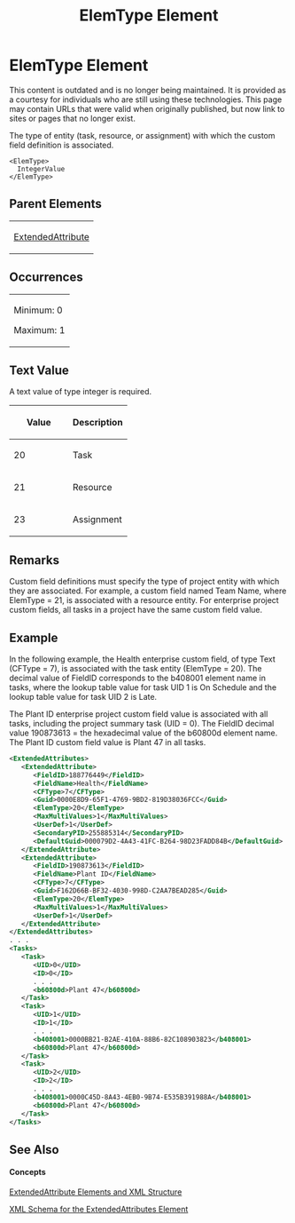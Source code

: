 ﻿---
title: ElemType Element
TOCTitle: ElemType Element
ms:assetid: b9db69dd-41c2-4247-9e88-efa1fa74cff1
ms:mtpsurl: https://msdn.microsoft.com/en-us/library/Bb968655(v=office.12)
ms:contentKeyID: 13188346
ms.date: 05/05/2014
mtps_version: v=office.12
f1_keywords:
- ElemType element
dev_langs:
- xml
---

# ElemType Element

This content is outdated and is no longer being maintained. It is provided as a courtesy for individuals who are still using these technologies. This page may contain URLs that were valid when originally published, but now link to sites or pages that no longer exist.

The type of entity (task, resource, or assignment) with which the custom field definition is associated.

    <ElemType>
      IntegerValue
    </ElemType>

## Parent Elements

<table>
<colgroup>
<col style="width: 100%" />
</colgroup>
<tbody>
<tr class="odd">
<td><p><a href="bb968669(v=office.12).md">ExtendedAttribute</a></p></td>
</tr>
</tbody>
</table>

## Occurrences

<table>
<colgroup>
<col style="width: 100%" />
</colgroup>
<tbody>
<tr class="odd">
<td><p>Minimum: 0</p>
<p>Maximum: 1</p></td>
</tr>
</tbody>
</table>

## Text Value

A text value of type integer is required.

<table>
<colgroup>
<col style="width: 50%" />
<col style="width: 50%" />
</colgroup>
<thead>
<tr class="header">
<th><p>Value</p></th>
<th><p>Description</p></th>
</tr>
</thead>
<tbody>
<tr class="odd">
<td><p>20</p></td>
<td><p>Task</p></td>
</tr>
<tr class="even">
<td><p>21</p></td>
<td><p>Resource</p></td>
</tr>
<tr class="odd">
<td><p>23</p></td>
<td><p>Assignment</p></td>
</tr>
</tbody>
</table>

## Remarks

Custom field definitions must specify the type of project entity with which they are associated. For example, a custom field named Team Name, where ElemType = 21, is associated with a resource entity. For enterprise project custom fields, all tasks in a project have the same custom field value.

## Example

In the following example, the Health enterprise custom field, of type Text (CFType = 7), is associated with the task entity (ElemType = 20). The decimal value of FieldID corresponds to the b408001 element name in tasks, where the lookup table value for task UID 1 is On Schedule and the lookup table value for task UID 2 is Late.

The Plant ID enterprise project custom field value is associated with all tasks, including the project summary task (UID = 0). The FieldID decimal value 190873613 = the hexadecimal value of the b60800d element name. The Plant ID custom field value is Plant 47 in all tasks.

``` xml
<ExtendedAttributes>
   <ExtendedAttribute>
      <FieldID>188776449</FieldID>
      <FieldName>Health</FieldName>
      <CFType>7</CFType>
      <Guid>0000E8D9-65F1-4769-9BD2-819D38036FCC</Guid>
      <ElemType>20</ElemType>
      <MaxMultiValues>1</MaxMultiValues>
      <UserDef>1</UserDef>
      <SecondaryPID>255885314</SecondaryPID>
      <DefaultGuid>000079D2-4A43-41FC-B264-98D23FADD84B</DefaultGuid>
   </ExtendedAttribute>
   <ExtendedAttribute>
      <FieldID>190873613</FieldID>
      <FieldName>Plant ID</FieldName>
      <CFType>7</CFType>
      <Guid>F162D66B-BF32-4030-998D-C2AA7BEAD285</Guid>
      <ElemType>20</ElemType>
      <MaxMultiValues>1</MaxMultiValues>
      <UserDef>1</UserDef>
   </ExtendedAttribute>
</ExtendedAttributes>
. . .
<Tasks>
   <Task>
      <UID>0</UID>
      <ID>0</ID>
      . . .
      <b60800d>Plant 47</b60800d>
   </Task>
   <Task>
      <UID>1</UID>
      <ID>1</ID>
      . . .
      <b408001>0000BB21-B2AE-410A-88B6-82C108903823</b408001>
      <b60800d>Plant 47</b60800d>
   </Task>
   <Task>
      <UID>2</UID>
      <ID>2</ID>
      . . .
      <b408001>0000C45D-8A43-4EB0-9B74-E535B391988A</b408001>
      <b60800d>Plant 47</b60800d>
   </Task>
</Tasks>
```

## See Also

#### Concepts

[ExtendedAttribute Elements and XML Structure](bb968579\(v=office.12\).md)

[XML Schema for the ExtendedAttributes Element](bb968705\(v=office.12\).md)

